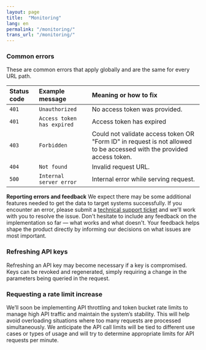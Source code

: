 ```yaml
---
layout: page
title:  "Monitoring"
lang: en
permalink: "/monitoring/"
trans_url: "/monitoring/"
---
```


### Common errors

These are common errors that apply globally and are the same for every URL path.

| Status code              | Example message | Meaning or how to fix |
| :---------------- | :------ | :---- |
| <code>401</code>       |   <code>Unauthorized</code>   | No access token was provided. |
| <code>401</code>        |   <code>Access token has expired</code>   | Access token has expired |
| <code>403</code>   |  <code>Forbidden</code>   | Could not validate access token OR "Form ID" in request is not allowed to be accessed with the provided access token. |
| <code>404</code> |  <code>Not found</code>   | Invalid request URL. |
| <code>500</code> |  <code>Internal server error</code>   | Internal error while serving request. |

**Reporting errors and feedback**
We expect there may be some additional features needed to get the data to target systems successfully. If you encounter an error, please submit a [technical support ticket](https://forms-formulaires.alpha.canada.ca/en/support) and we'll work with you to resolve the issue. Don't hesitate to include any feedback on the implementation so far — what works and what doesn't. Your feedback helps shape the product directly by informing our decisions on what issues are most important.

### Refreshing API keys

Refreshing an API key may become necessary if a key is compromised. Keys can be revoked and regenerated, simply requiring a change in the parameters being queried in the request.

### Requesting a rate limit increase

We’ll soon be implementing API throttling and token bucket rate limits to manage high API traffic and maintain the system’s stability. This will help avoid overloading situations where too many requests are processed simultaneously. We anticipate the API call limits will be tied to different use cases or types of usage and will try to determine appropriate limits for API requests per minute.

